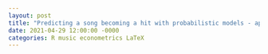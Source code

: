 ```yaml
---
layout: post
title: "Predicting a song becoming a hit with probabilistic models - applied econometrics essay"
date: 2021-04-29 12:00:00 -0000
categories: R music econometrics LaTeX
---
```


<object data="{{ post./assets/econometrics_essay.pdf }}" width="1000" height="1000" type='application/pdf'/></object>
